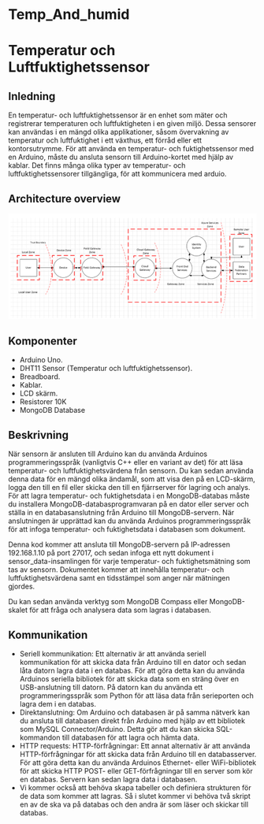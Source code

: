 # Temp_And_humid
# Temperatur och Luftfuktighetssensor
## Inledning 
En temperatur- och luftfuktighetssensor är en enhet som mäter och registrerar temperaturen och luftfuktigheten i en given miljö. Dessa sensorer kan användas i en mängd olika applikationer, såsom övervakning av temperatur och luftfuktighet i ett växthus, ett förråd eller ett kontorsutrymme.
För att använda en temperatur- och fuktighetssensor med en Arduino, måste du ansluta sensorn till Arduino-kortet med hjälp av kablar. Det finns många olika typer av temperatur- och luftfuktighetssensorer tillgängliga, för att kommunicera med arduio.
## Architecture overview 
![Architecture!](iot-security-architecture-fig1.png)
## Komponenter
* Arduino Uno.
* DHT11 Sensor (Temperatur och luftfuktighetssensor).
* Breadboard.
* Kablar.
* LCD skärm.
* Resistorer 10K
* MongoDB Database
## Beskrivning
När sensorn är ansluten till Arduino kan du använda Arduinos programmeringsspråk (vanligtvis C++ eller en variant av det) för att läsa temperatur- och luftfuktighetsvärdena från sensorn. Du kan sedan använda denna data för en mängd olika ändamål, som att visa den på en LCD-skärm, logga den till en fil eller skicka den till en fjärrserver för lagring och analys.
För att lagra temperatur- och fuktighetsdata i en MongoDB-databas måste du installera MongoDB-databasprogramvaran på en dator eller server och ställa in en databasanslutning från Arduino till MongoDB-servern. När anslutningen är upprättad kan du använda Arduinos programmeringsspråk för att infoga temperatur- och fuktighetsdata i databasen som dokument.

Denna kod kommer att ansluta till MongoDB-servern på IP-adressen 192.168.1.10 på port 27017, och sedan infoga ett nytt dokument i sensor_data-insamlingen för varje temperatur- och fuktighetsmätning som tas av sensorn. Dokumentet kommer att innehålla temperatur- och luftfuktighetsvärdena samt en tidsstämpel som anger när mätningen gjordes.

Du kan sedan använda verktyg som MongoDB Compass eller MongoDB-skalet för att fråga och analysera data som lagras i databasen.
## Kommunikation
* Seriell kommunikation: Ett alternativ är att använda seriell kommunikation för att skicka data från Arduino till en dator och sedan låta datorn lagra data i en databas. För att göra detta kan du använda Arduinos seriella bibliotek för att skicka data som en sträng över en USB-anslutning till datorn. På datorn kan du använda ett programmeringsspråk som Python för att läsa data från serieporten och lagra dem i en databas.
* Direktanslutning: Om Arduino och databasen är på samma nätverk kan du ansluta till databasen direkt från Arduino med hjälp av ett bibliotek som MySQL Connector/Arduino. Detta gör att du kan skicka SQL-kommandon till databasen för att lagra och hämta data.
* HTTP requests: HTTP-förfrågningar: Ett annat alternativ är att använda HTTP-förfrågningar för att skicka data från Arduino till en databasserver. För att göra detta kan du använda Arduinos Ethernet- eller WiFi-bibliotek för att skicka HTTP POST- eller GET-förfrågningar till en server som kör en databas. Servern kan sedan lagra data i databasen.
* Vi kommer också att behöva skapa tabeller och definiera strukturen för de data som kommer att lagras.
Så i slutet kommer vi behöva två skript en av de ska va på databas och den andra är som läser och skickar till databas. 
